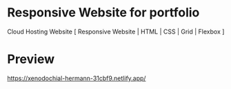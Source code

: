 # Responsive Website for portfolio
Cloud Hosting Website [ Responsive Website | HTML | CSS | Grid | Flexbox ]

# Preview 
https://xenodochial-hermann-31cbf9.netlify.app/
